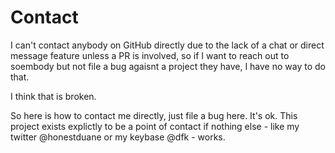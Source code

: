 # Contact
I can't contact anybody on GitHub directly due to the lack of a chat or direct message feature unless a PR is involved, so if I want to reach out to soembody but not file a bug agaisnt a project they have, I have no way to do that.

I think that is broken.

So here is how to contact me directly, just file a bug here.  It's ok. This project exists explictly to be a point of contact if nothing else - like my twitter @honestduane or my keybase @dfk - works.
